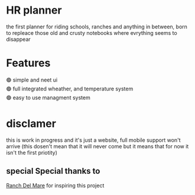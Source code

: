 # HR planner 
the first planner for riding schools, ranches and anything in between, born to repleace those old and crusty notebooks where evrything seems to disappear

# Features 
🟢 simple and neet ui \
🟢 full integrated wheather, and temperature system \
🟢 easy to use managment system 

# disclamer
this is work in progress and it's just a website, full mobile support won't arrive (this dosen't mean that it will never come but it means that for now it isn't the first priotity)

## special Special thanks to
[Ranch Del Mare](https://www.instagram.com/chiara_e_fausto_horsemanship/?igsh=aWdxajR1enpqMzRo) for inspiring this project
